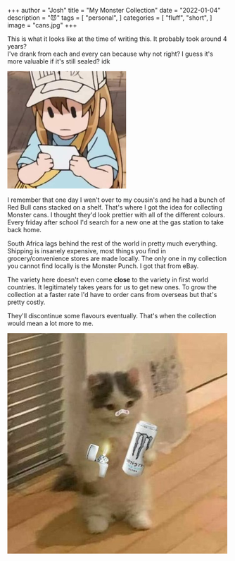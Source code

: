 +++
author = "Josh"
title = "My Monster Collection"
date = "2022-01-04"
description = "😈"
tags = [
    "personal",
]
categories = [
    "fluff",
    "short",
]
image = "cans.jpg"
+++
<!--more-->

This is what it looks like at the time of writing this. It probably took around 4 years?\
I've drank from each and every can because why not right? I guess it's more valuable if it's still sealed? idk

![](huh.jpg)

I remember that one day I wen't over to my cousin's and he had a bunch of Red Bull cans stacked on a shelf. 
That's where I got the idea for collecting Monster cans. I thought they'd look prettier with all of the different colours.
Every friday after school I'd search for a new one at the gas station to take back home. 

South Africa lags behind the rest of the world in pretty much everything. Shipping is insanely expensive, most things you find in grocery/convenience stores are made locally. The only one in my collection you cannot find locally is the Monster Punch. I got that from eBay.

The variety here doesn't even come **close** to the variety in first world countries. It legitimately takes years for us to get new ones. To grow the collection at a faster rate I'd have to order cans from overseas but that's pretty costly.

They'll discontinue some flavours eventually. That's when the collection would mean a lot more to me.

![](cat.jpg)